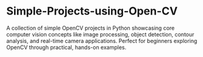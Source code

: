 # Simple-Projects-using-Open-CV
A collection of simple OpenCV projects in Python showcasing core computer vision concepts like image processing, object detection, contour analysis, and real-time camera applications. Perfect for beginners exploring OpenCV through practical, hands-on examples.
